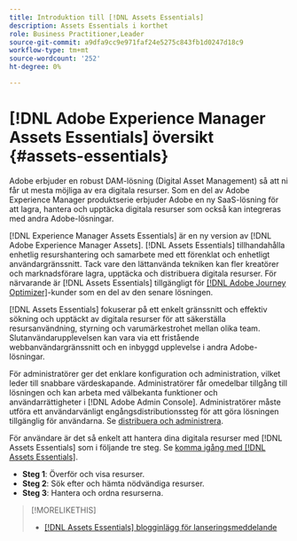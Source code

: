 ```yaml
---
title: Introduktion till [!DNL Assets Essentials]
description: Assets Essentials i korthet
role: Business Practitioner,Leader
source-git-commit: a9dfa9cc9e971faf24e5275c843fb1d0247d18c9
workflow-type: tm+mt
source-wordcount: '252'
ht-degree: 0%

---
```


# [!DNL Adobe Experience Manager Assets Essentials] översikt {#assets-essentials}

<!-- TBD: Update this banner to remove Beta label. 
![Banner image for beta docs](assets/do-not-localize/banner-image-beta-docs.png)
-->

Adobe erbjuder en robust DAM-lösning (Digital Asset Management) så att ni får ut mesta möjliga av era digitala resurser. Som en del av Adobe Experience Manager produktserie erbjuder Adobe en ny SaaS-lösning för att lagra, hantera och upptäcka digitala resurser som också kan integreras med andra Adobe-lösningar.

[!DNL Experience Manager Assets Essentials] är en ny version av  [!DNL Adobe Experience Manager Assets]. [!DNL Assets Essentials] tillhandahålla enhetlig resurshantering och samarbete med ett förenklat och enhetligt användargränssnitt. Tack vare den lättanvända tekniken kan fler kreatörer och marknadsförare lagra, upptäcka och distribuera digitala resurser. För närvarande är [!DNL Assets Essentials] tillgängligt för [[!DNL Adobe Journey Optimizer]](https://experienceleague.adobe.com/docs/journey-optimizer/using/ajo-home.html)-kunder som en del av den senare lösningen.

[!DNL Assets Essentials] fokuserar på ett enkelt gränssnitt och effektiv sökning och upptäckt av digitala resurser för att säkerställa resursanvändning, styrning och varumärkestrohet mellan olika team. Slutanvändarupplevelsen kan vara via ett fristående webbanvändargränssnitt och en inbyggd upplevelse i andra Adobe-lösningar.

För administratörer ger det enklare konfiguration och administration, vilket leder till snabbare värdeskapande. Administratörer får omedelbar tillgång till lösningen och kan arbeta med välbekanta funktioner och användarrättigheter i [!DNL Adobe Admin Console]. Administratörer måste utföra ett användarvänligt engångsdistributionssteg för att göra lösningen tillgänglig för användarna. Se [distribuera och administrera](/help/deploy-administer.md).

För användare är det så enkelt att hantera dina digitala resurser med [!DNL Assets Essentials] som i följande tre steg. Se [komma igång med [!DNL Assets Essentials]](/help/get-started.md).

* **Steg 1**: Överför och visa resurser.
* **Steg 2**: Sök efter och hämta nödvändiga resurser.
* **Steg 3**: Hantera och ordna resurserna.

>[!MORELIKETHIS]
>
>* [[!DNL Assets Essentials] blogginlägg för lanseringsmeddelande](https://blog.adobe.com/en/publish/2021/04/27/introducing-adobe-experience-manager-assets-essentials-to-simplify-collaboration-across-teams.html)